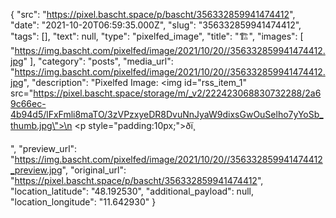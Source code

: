 {
  "src": "https://pixel.bascht.space/p/bascht/356332859941474412",
  "date": "2021-10-20T06:59:35.000Z",
  "slug": "356332859941474412",
  "tags": [],
  "text": null,
  "type": "pixelfed_image",
  "title": "🏗️",
  "images": [
    "https://img.bascht.com/pixelfed/image/2021/10/20//356332859941474412.jpg"
  ],
  "category": "posts",
  "media_url": "https://img.bascht.com/pixelfed/image/2021/10/20//356332859941474412.jpg",
  "description": "Pixelfed Image: <img id=\"rss_item_1\" src=\"https://pixel.bascht.space/storage/m/_v2/222423068830732288/2a69c66ec-4b94d5/lFxFmli8maTO/3zVPzxyeDR8DvuNnJyaW9dixsGwOuSelho7yYoSb_thumb.jpg\">\n            <p style=\"padding:10px;\">ðï¸</p>",
  "preview_url": "https://img.bascht.com/pixelfed/image/2021/10/20//356332859941474412_preview.jpg",
  "original_url": "https://pixel.bascht.space/p/bascht/356332859941474412",
  "location_latitude": "48.192530",
  "additional_payload": null,
  "location_longitude": "11.642930"
}